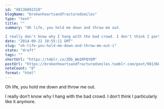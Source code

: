 ```yaml
---
id: "98136892310"
blogName: "brokenheartsandfracturedsmiles"
type: "text"
title: ""
summary: "Oh life, you hold me down and throw me out. 

I really don't know why I hang with the bad crowd. I don't think I particularly..."
date: "2014-09-22 10:55:11 GMT"
slug: "oh-life-you-hold-me-down-and-throw-me-out-i"
state: "draft"
tags: ""
shortUrl: "https://tmblr.co/ZDb_Wm1RPQYEM"
postUrl: "https://brokenheartsandfracturedsmiles.tumblr.com/post/98136892310/oh-life-you-hold-me-down-and-throw-me-out-i"
noteCount: "0"
format: "html"
---
```


Oh life, you hold me down and throw me out. 

I really don’t know why I hang with the bad crowd. I don’t think I particularly like it anymore.